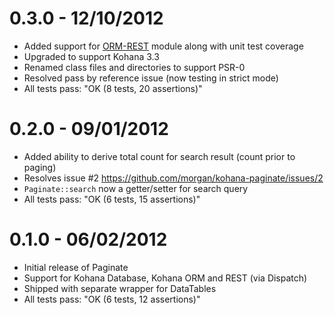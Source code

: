 # 0.3.0 - 12/10/2012

- Added support for [ORM-REST](https://github.com/morgan/kohana-orm-rest) module along with unit 
test coverage
- Upgraded to support Kohana 3.3
- Renamed class files and directories to support PSR-0
- Resolved pass by reference issue (now testing in strict mode)
- All tests pass: "OK (8 tests, 20 assertions)"

# 0.2.0 - 09/01/2012

- Added ability to derive total count for search result (count prior to paging)
- Resolves issue #2 https://github.com/morgan/kohana-paginate/issues/2
- `Paginate::search` now a getter/setter for search query
- All tests pass: "OK (6 tests, 15 assertions)"

# 0.1.0 - 06/02/2012

- Initial release of Paginate
- Support for Kohana Database, Kohana ORM and REST (via Dispatch)
- Shipped with separate wrapper for DataTables
- All tests pass: "OK (6 tests, 12 assertions)"
